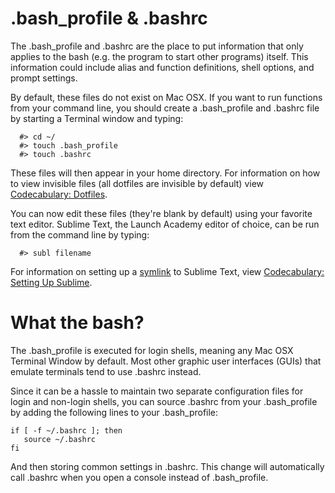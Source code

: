 .bash_profile & .bashrc
========================

The .bash_profile and .bashrc are the place to put information that only applies to the bash (e.g. the program to start other programs) itself. This information could include alias and function definitions, shell options, and prompt settings.

By default, these files do not exist on Mac OSX. If you want to run functions from your command line, you should create a .bash_profile and .bashrc file by starting a Terminal window and typing:

```
  #> cd ~/
  #> touch .bash_profile
  #> touch .bashrc
```

These files will then appear in your home directory. For information on how to view invisible files (all dotfiles are invisible by default) view [Codecabulary: Dotfiles](https://github.com/brettshollenberger/codecabulary/blob/master/dotfiles/dotfiles.md).

You can now edit these files (they're blank by default) using your favorite text editor. Sublime Text, the Launch Academy editor of choice, can be run from the command line by typing:

```
  #> subl filename
```

For information on setting up a [symlink](https://github.com/brettshollenberger/codecabulary/blob/master/generalterms/symlink.md) to Sublime Text, view [Codecabulary: Setting Up Sublime](https://github.com/brettshollenberger/codecabulary/blob/master/sublime/sublime.md).

What the bash?
========================
The .bash_profile is executed for login shells, meaning any Mac OSX Terminal Window by default. Most other graphic user interfaces (GUIs) that emulate terminals tend to use .bashrc instead.

Since it can be a hassle to maintain two separate configuration files for login and non-login shells, you can source .bashrc from your .bash_profile by adding the following lines to your .bash_profile:

```
if [ -f ~/.bashrc ]; then
   source ~/.bashrc
fi
```

And then storing common settings in .bashrc. This change will automatically call .bashrc when you open a console instead of .bash_profile.



